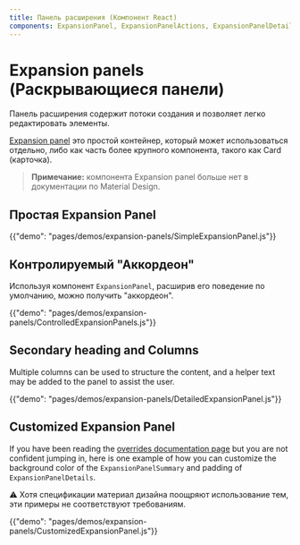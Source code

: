 ```yaml
---
title: Панель расширения (Компонент React)
components: ExpansionPanel, ExpansionPanelActions, ExpansionPanelDetails, ExpansionPanelSummary
---
```

# Expansion panels (Раскрывающиеся панели)

<p class="description">Панель расширения содержит потоки создания и позволяет легко редактировать элементы.</p>

[Expansion panel](https://material.io/archive/guidelines/components/expansion-panels.html) это простой контейнер, который может использоваться отдельно, либо как часть более крупного компонента, такого как Card (карточка).

> **Примечание:** компонента Expansion panel больше нет в документации по Material Design.

## Простая Expansion Panel

{{"demo": "pages/demos/expansion-panels/SimpleExpansionPanel.js"}}

## Контролируемый "Аккордеон"

Используя компонент `ExpansionPanel`, расширив его поведение по умолчанию, можно получить "аккордеон".

{{"demo": "pages/demos/expansion-panels/ControlledExpansionPanels.js"}}

## Secondary heading and Columns

Multiple columns can be used to structure the content, and a helper text may be added to the panel to assist the user.

{{"demo": "pages/demos/expansion-panels/DetailedExpansionPanel.js"}}

## Customized Expansion Panel

If you have been reading the [overrides documentation page](/customization/overrides/) but you are not confident jumping in, here is one example of how you can customize the background color of the `ExpansionPanelSummary` and padding of `ExpansionPanelDetails`.

⚠️ Хотя спецификации материал дизайна поощряют использование тем, эти примеры не соответствуют требованиям.

{{"demo": "pages/demos/expansion-panels/CustomizedExpansionPanel.js"}}